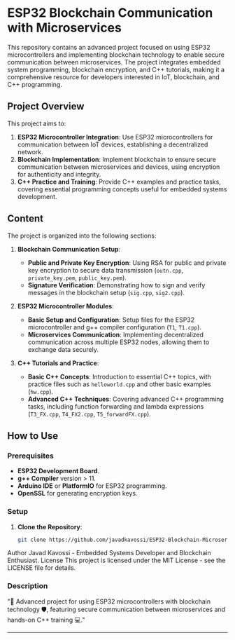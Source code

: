 # ESP32 Blockchain Communication with Microservices

This repository contains an advanced project focused on using ESP32 microcontrollers and implementing blockchain technology to enable secure communication between microservices. The project integrates embedded system programming, blockchain encryption, and C++ tutorials, making it a comprehensive resource for developers interested in IoT, blockchain, and C++ programming.

## Project Overview

This project aims to:

1. **ESP32 Microcontroller Integration**: Use ESP32 microcontrollers for communication between IoT devices, establishing a decentralized network.
2. **Blockchain Implementation**: Implement blockchain to ensure secure communication between microservices and devices, using encryption for authenticity and integrity.
3. **C++ Practice and Training**: Provide C++ examples and practice tasks, covering essential programming concepts useful for embedded systems development.

## Content

The project is organized into the following sections:

1. **Blockchain Communication Setup**:
   - **Public and Private Key Encryption**: Using RSA for public and private key encryption to secure data transmission (`outn.cpp`, `private_key.pem`, `public_key.pem`).
   - **Signature Verification**: Demonstrating how to sign and verify messages in the blockchain setup (`sig.cpp`, `sig2.cpp`).

2. **ESP32 Microcontroller Modules**:
   - **Basic Setup and Configuration**: Setup files for the ESP32 microcontroller and g++ compiler configuration (`T1`, `T1.cpp`).
   - **Microservices Communication**: Implementing decentralized communication across multiple ESP32 nodes, allowing them to exchange data securely.

3. **C++ Tutorials and Practice**:
   - **Basic C++ Concepts**: Introduction to essential C++ topics, with practice files such as `helloworld.cpp` and other basic examples (`hw.cpp`).
   - **Advanced C++ Techniques**: Covering advanced C++ programming tasks, including function forwarding and lambda expressions (`T3_FX.cpp`, `T4_FX2.cpp`, `T5_forwardFX.cpp`).

## How to Use

### Prerequisites

- **ESP32 Development Board**.
- **g++ Compiler** version > 11.
- **Arduino IDE** or **PlatformIO** for ESP32 programming.
- **OpenSSL** for generating encryption keys.

### Setup

1. **Clone the Repository**:
   ```sh
   git clone https://github.com/javadkavossi/ESP32-Blockchain-Microservices.git

Author
Javad Kavossi - Embedded Systems Developer and Blockchain Enthusiast.
License
This project is licensed under the MIT License - see the LICENSE file for details.


### Description

"🔗 Advanced project for using ESP32 microcontrollers with blockchain technology 🛡️, featuring secure communication between microservices and hands-on C++ training 💻."

---


